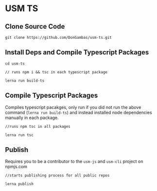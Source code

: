 # USM TS

## Clone Source Code

```
git clone https://github.com/DonGambas/usm-ts.git
```

## Install Deps and Compile Typescript Packages

```
cd usm-ts

// runs npm i && tsc in each typescript package

lerna run build-ts

```

## Compile Typescript Packages

Compiles typescript pacakges, only run if you did not run the above command (`lerna run build-ts`) and instead installed node dependencies manually in each package.

```
//runs npm tsc in all packages

lerna run tsc
```

## Publish

Requires you to be a contributor to the `usm-js` and `usm-cli` project on npmjs.com

```
//starts publishing process for all public repos

lerna publish
```
